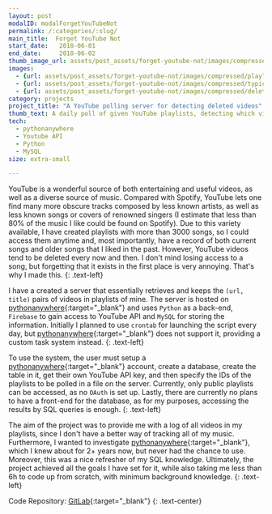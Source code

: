 ```yaml
---
layout: post
modalID: modalForgetYouTubeNot
permalink: /:categories/:slug/
main_title:  Forget YouTube Not
start_date:   2018-06-01
end_date:     2018-06-02
thumb_image_url: assets/post_assets/forget-youtube-not/images/compressed/playlists-schema-cropped.png
images:
  - {url: assets/post_assets/forget-youtube-not/images/compressed/playlists-schema.png, caption: "The schema of the database. SQL injections are prevented by the use of prepared statements, eliminating the need to keep the schema secret.", id: playlist-schema}
  - {url: assets/post_assets/forget-youtube-not/images/compressed/typical-results.png, caption: "Typical results obtained by querying the database directly. I might look into providing a proper front-end for the database at some point in the future.", id: typical-results}
  - {url: assets/post_assets/forget-youtube-not/images/compressed/deleted-before.png, caption: "Some of the videos were deleted before starting the project. Normally, I would still see the tile of the video after it gets deleted, but the 'deleted' bit would flip to 1.", id: deleted-before}
category: projects
project_title: "A YouTube polling server for detecting deleted videos"
thumb_text: A daily poll of given YouTube playlists, detecting which videos were deleted
tech:
  - pythonanywhere
  - Youtube API
  - Python
  - MySQL
size: extra-small

---
```


<div class="post-content-markdown">

YouTube is a wonderful source of both entertaining and useful videos, as well as a diverse source of music. Compared with Spotify, YouTube lets one find many more obscure tracks composed by less known artists, as well as less known songs or covers of renowned singers (I estimate that less than 80% of the music I like could be found on Spotify). Due to this variety available, I have created playlists with more than 3000 songs, so I could access them anytime and, most importantly, have a record of both current songs and older songs that I liked in the past. However, YouTube videos tend to be deleted every now and then. I don't mind losing access to a song, but forgetting that it exists in the first place is very annoying. That's why I made this.
{: .text-left}

I have a created a server that essentially retrieves and keeps the `(url, title)` pairs of videos in playlists of mine. The server is hosted on [pythonanywhere](https://www.pythonanywhere.com/){:target="_blank"} and uses `Python` as a back-end, `Firebase` to gain access to YouTube API and `MySQL` for storing the information. Initially I planned to use `crontab` for launching the script every day, but [pythonanywhere](https://www.pythonanywhere.com/){:target="_blank"} does not support it, providing a custom task system instead.
{: .text-left}

To use the system, the user must setup a [pythonanywhere](https://www.pythonanywhere.com/){:target="_blank"} account, create a database, create the table in it, get their own YouTube API key, and then specify the IDs of the playlists to be polled in a file on the server. Currently, only public playlists can be accessed, as no `OAuth` is set up. Lastly, there are currently no plans to have a front-end for the database, as for my purposes, accessing the results by SQL queries is enough.
{: .text-left}

The aim of the project was to provide me with a log of all videos in my playlists, since I don't have a better way of tracking all of my music. Furthermore, I wanted to investigate [pythonanywhere](https://www.pythonanywhere.com/){:target="_blank"}, which I knew about for 2+ years now, but never had the chance to use. Moreover, this was a nice refresher of my SQL knowledge. Ultimately, the project achieved all the goals I have set for it, while also taking me less than 6h to code up from scratch, with minimum background knowledge.
{: .text-left}

Code Repository: [GitLab](https://gitlab.com/LinasKo/forget-youtube-not){:target="_blank"}
{: .text-center}

</div>
